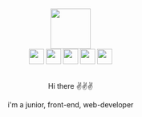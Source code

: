 ###

<div id="header" align="center">
  <img src="https://media2.giphy.com/media/hu9xj9UtxpoY3oytsh/giphy.gif?cid=ecf05e47r16utd5fop8gaweylqdx62zv3wm8aqt1absp7ur1&rid=giphy.gif&ct=s" width="80"/>
  <div id="badges">
  <img src="https://img.shields.io/badge/HTML5-E34F26?style=for-the-badge&logo=html5&logoColor=white" height="30"/>
  <img src="https://img.shields.io/badge/CSS3-1572B6?style=for-the-badge&logo=css3&logoColor=white" height="30" />
  <img src="https://img.shields.io/badge/JavaScript-323330?style=for-the-badge&logo=javascript&logoColor=F7DF1E"  height="30" />
  <img src="https://img.shields.io/badge/Sass-CC6699?style=for-the-badge&logo=sass&logoColor=white" height="30" />
  <img src="https://img.shields.io/badge/React-20232A?style=for-the-badge&logo=react&logoColor=1e02fb" height="30" />
  </div>
<br />
  <p>Hi there ✌️✌️✌️</p>
</div>
<div id="Body" align="center"> <p>i'm a junior, front-end, web-developer</p> </div>
<!--
**Franceschio/Franceschio** is a ✨ _special_ ✨ repository because its `README.md` (this file) appears on your GitHub profile.

Here are some ideas to get you started:

- 🔭 I’m currently working on ...
- 🌱 I’m currently learning ...
- 👯 I’m looking to collaborate on ...
- 🤔 I’m looking for help with ...
- 💬 Ask me about ...
- 📫 How to reach me: ...
- 😄 Pronouns: ...
- ⚡ Fun fact: ...
-->
